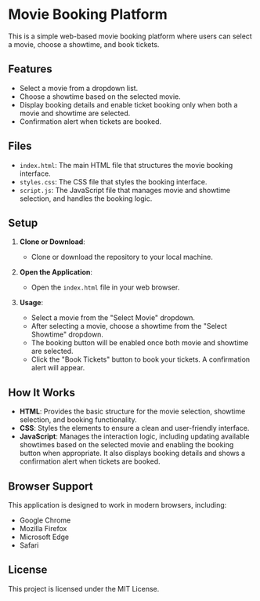 # Movie Booking Platform

This is a simple web-based movie booking platform where users can select a movie, choose a showtime, and book tickets.

## Features
- Select a movie from a dropdown list.
- Choose a showtime based on the selected movie.
- Display booking details and enable ticket booking only when both a movie and showtime are selected.
- Confirmation alert when tickets are booked.

## Files
- `index.html`: The main HTML file that structures the movie booking interface.
- `styles.css`: The CSS file that styles the booking interface.
- `script.js`: The JavaScript file that manages movie and showtime selection, and handles the booking logic.

## Setup
1. **Clone or Download**:
   - Clone or download the repository to your local machine.

2. **Open the Application**:
   - Open the `index.html` file in your web browser.

3. **Usage**:
   - Select a movie from the "Select Movie" dropdown.
   - After selecting a movie, choose a showtime from the "Select Showtime" dropdown.
   - The booking button will be enabled once both movie and showtime are selected.
   - Click the "Book Tickets" button to book your tickets. A confirmation alert will appear.

## How It Works
- **HTML**: Provides the basic structure for the movie selection, showtime selection, and booking functionality.
- **CSS**: Styles the elements to ensure a clean and user-friendly interface.
- **JavaScript**: Manages the interaction logic, including updating available showtimes based on the selected movie and enabling the booking button when appropriate. It also displays booking details and shows a confirmation alert when tickets are booked.

## Browser Support
This application is designed to work in modern browsers, including:
- Google Chrome
- Mozilla Firefox
- Microsoft Edge
- Safari

## License
This project is licensed under the MIT License.
